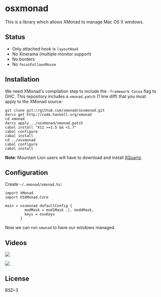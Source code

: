 # osxmonad

This is a library which allows XMonad to manage Mac OS X windows.

## Status

* Only attached hook is `layoutHook`
* No Xinerama (multiple monitor support)
* No borders
* No `focusFollowsMouse`

## Installation

We need XMonad's compilation step to include the `-framework Cocoa`
flag to GHC. This repository includes a `xmonad.patch` (1 line diff)
that you must apply to the XMonad source:

    git clone git://github.com/xmonad/osxmonad.git
    darcs get http://code.haskell.org/xmonad
    cd xmonad
    darcs apply ../osxmonad/xmonad.patch
    cabal install "X11 >=1.5 && <1.7"
    cabal configure
    cabal install
    cd ../osxmonad
    cabal configure
    cabal install

**Note**: Mountain Lion users will have to download and install
[XQuartz](http://xquartz.macosforge.org/landing/).

## Configuration

Create `~/.xmonad/xmonad.hs`:

    import XMonad
    import OSXMonad.Core

    main = osxmonad defaultConfig {
             modMask = mod1Mask .|. mod4Mask,
             keys = osxKeys
           }

Now we can run `xmonad` to have our windows managed.

## Videos

[
![](http://b.vimeocdn.com/ts/369/421/369421287_640.jpg)
](https://vimeo.com/53482928)

[
![](http://b.vimeocdn.com/ts/351/155/351155192_640.jpg)
](https://vimeo.com/50960925)

## License

BSD-3
